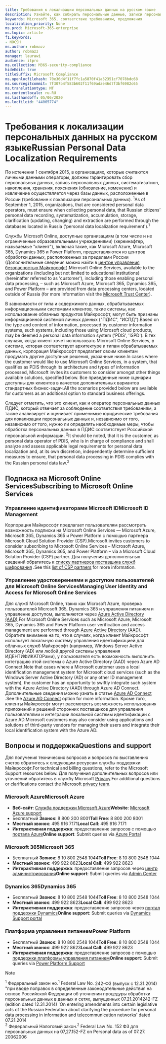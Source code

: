 ```yaml
---
title: Требования к локализации персональных данных на русском языке
description: Узнайте, как собирать персональные данные, записи персональных данных в России, систематизатион, накопления, хранения, пояснения и извлечения, выполняются в службах и базах данных Майкрософт, расположенных в России.
keywords: Microsoft 365, соответствие требованиям, предложения
localization_priority: None
ms.prod: Microsoft-365-enterprise
ms.topic: article
f1.keywords:
- NOCSH
ms.author: robmazz
author: robmazz
manager: laurawi
audience: itpro
ms.collection: M365-security-compliance
hideEdit: true
titleSuffix: Microsoft Compliance
ms.openlocfilehash: 70e36d4f11f7fc1a5870f41a32351cf7078bdc68
ms.sourcegitcommit: 7f307b4f583b602f11f69adae46d7f3bf6982c65
ms.translationtype: MT
ms.contentlocale: ru-RU
ms.lasthandoff: 05/06/2020
ms.locfileid: "44065774"
---
```

# <a name="russian-personal-data-localization-requirements"></a><span data-ttu-id="8fc98-104">Требования к локализации персональных данных на русском языке</span><span class="sxs-lookup"><span data-stu-id="8fc98-104">Russian Personal Data Localization Requirements</span></span>

<span data-ttu-id="8fc98-105">По истечении 1 сентября 2015, в организациях, которые считаются личными данными операторы, должны гарантировать сбор персональных данных, запись персональных данных, систематизатион, накопления, хранения, пояснения (обновление, изменение) и извлечение осуществляется через базы данных, расположенные в России (требование к локализации персональных данных). <sup>1</sup></span><span class="sxs-lookup"><span data-stu-id="8fc98-105">As of September 1, 2015, organizations, that are considered personal data operators, must ensure when collecting personal data, that Russian citizens’ personal data recording, systematization, accumulation, storage, clarification (updating, changing) and extraction are performed through the databases located in Russia ('personal data localization requirement').<sup>1</sup></span></span>

<span data-ttu-id="8fc98-106">Службы Microsoft Online, доступные организациям (в том числе и не ограниченные образовательными учреждениями) (хереинафтер, называемые "клиент"), включая такие, как Microsoft Azure, Microsoft 365, Dynamics 365 и Power Platform, предоставляются из центров обработки данных, расположенных за пределами России (Дополнительные сведения можно найти в [центре управления безопасностью Майкрософт](https://www.microsoft.com/trust-center)).</span><span class="sxs-lookup"><span data-stu-id="8fc98-106">Microsoft Online Services, available to the organizations (including but not limited to educational institutions) (hereinafter referred to as 'customer'), including those enabling personal data processing, – such as Microsoft Azure, Microsoft 365, Dynamics 365, and Power Platform – are provided from data processing centers, located outside of Russia (for more information visit the [Microsoft Trust Center](https://www.microsoft.com/trust-center)).</span></span>

<span data-ttu-id="8fc98-107">В зависимости от типа и содержимого данных, обрабатываемых информационными системами клиентов, такие системы, как использование облачных продуктов Майкрософт, могут быть признаны информационной системой личных данных ("ПДИС", "ИСПД").</span><span class="sxs-lookup"><span data-stu-id="8fc98-107">Based on the type and content of information, processed by customer information systems, such systems, including those using Microsoft cloud products, may be deemed a personal data information system ('PDIS', 'ISPD').</span></span> <span data-ttu-id="8fc98-108">В тех случаях, когда клиент хочет использовать Microsoft Online Services, в системе, которая соответствует архитектуре и типам обрабатываемых данных, корпорация Майкрософт предлагает своим клиентам продумать другие доступные решения, указанные ниже.</span><span class="sxs-lookup"><span data-stu-id="8fc98-108">In cases where the customer would like to use Microsoft Online Services, in a system, that qualifies as PDIS through its architecture and types of information processed, Microsoft invites its customers to consider amongst other things available solutions, specified below.</span></span> <span data-ttu-id="8fc98-109">Все приведенные ниже сценарии доступны для клиентов в качестве дополнительных вариантов стандартных бизнес-задач.</span><span class="sxs-lookup"><span data-stu-id="8fc98-109">All the scenarios provided below are available for customers as an additional option to standard business offerings.</span></span>

<span data-ttu-id="8fc98-110">Следует отметить, что это клиент, как и оператор персональных данных ПДИС, который отвечает за соблюдение соответствия требованиям, а также анализирует и оценивает применимые юридические требования для локализации персональных данных и, независимо от того, независимо от того, нужно ли определять необходимые меры, чтобы обработка персональных данных в ПДИС соответствует Российской персональной информации. <sup>2</sup></span><span class="sxs-lookup"><span data-stu-id="8fc98-110">It should be noted, that it is the customer, as personal data operator of PDIS, who is in charge of compliance and shall analyze and assess applicable legal requirements for personal data localization and, at its own discretion, independently determine sufficient measures to ensure, that personal data processing in PDIS complies with the Russian personal data law.<sup>2</sup></span></span>

## <a name="subscribing-to-microsoft-online-services"></a><span data-ttu-id="8fc98-111">Подписка на Microsoft Online Services</span><span class="sxs-lookup"><span data-stu-id="8fc98-111">Subscribing to Microsoft Online Services</span></span>

### <a name="microsoft-id-management"></a><span data-ttu-id="8fc98-112">Управление идентификаторами Microsoft ID</span><span class="sxs-lookup"><span data-stu-id="8fc98-112">Microsoft ID Management</span></span>

<span data-ttu-id="8fc98-113">Корпорация Майкрософт предлагает пользователям рассмотреть возможность подписки на Microsoft Online Services — Microsoft Azure, Microsoft 365, Dynamics 365 и Power Platform с помощью партнера Microsoft Cloud Solution Provider (CSP).</span><span class="sxs-lookup"><span data-stu-id="8fc98-113">Microsoft invites customers to consider subscribing to Microsoft Online Services – Microsoft Azure, Microsoft 365, Dynamics 365, and Power Platform – via a Microsoft Cloud Solution Provider (CSP) partner.</span></span> <span data-ttu-id="8fc98-114">Для получения дополнительных сведений обратитесь к [списку партнеров поставщика служб шифрования](https://pinpoint.microsoft.com/search?type=services&campaign=691) .</span><span class="sxs-lookup"><span data-stu-id="8fc98-114">See this [list of CSP partners](https://pinpoint.microsoft.com/search?type=services&campaign=691) for more information.</span></span>

### <a name="managing-user-identity-and-access-for-microsoft-online-services"></a><span data-ttu-id="8fc98-115">Управление удостоверениями и доступом пользователей для Microsoft Online Services</span><span class="sxs-lookup"><span data-stu-id="8fc98-115">Managing User Identity and Access for Microsoft Online Services</span></span>

<span data-ttu-id="8fc98-116">Для служб Microsoft Online, таких как Microsoft Azure, проверка пользователей Microsoft 365, Dynamics 365 и управления питанием и управление доступом, выполняются через [Azure Active Directory (AAD)](https://azure.microsoft.com/services/active-directory/).</span><span class="sxs-lookup"><span data-stu-id="8fc98-116">For Microsoft Online Services such as Microsoft Azure, Microsoft 365, Dynamics 365 and Power Platform user verification and access management are performed through [Azure Active Directory (AAD)](https://azure.microsoft.com/services/active-directory/).</span></span> <span data-ttu-id="8fc98-117">Обратите внимание на то, что в случаях, когда клиент Майкрософт использует локальную систему управления идентификацией для облачных служб Майкрософт (например, Windows Server Active Directory (AD) или любой другой системы управления ИДЕНТИФИКАТОРами), у пользователя есть возможность выполнить интеграцию этой системы с Azure Active Directory (AAD) через Azure AD Connect.</span><span class="sxs-lookup"><span data-stu-id="8fc98-117">Note that cases where a Microsoft customer uses a local identification management system for Microsoft cloud services (such as the Windows Server Active Directory (AD) or any other ID management system), the customer has an opportunity to swiftly integrate such system with the Azure Active Directory (AAD) through Azure AD Connect.</span></span> <span data-ttu-id="8fc98-118">Дополнительные сведения можно узнать в статье [Azure AD Connect](https://docs.microsoft.com/azure/active-directory/cloud-provisioning/) .</span><span class="sxs-lookup"><span data-stu-id="8fc98-118">See the [Azure AD Connect](https://docs.microsoft.com/azure/active-directory/cloud-provisioning/) option for more information.</span></span> <span data-ttu-id="8fc98-119">Кроме того, клиенты Майкрософт могут рассмотреть возможность использования приложений и решений сторонних поставщиков для управления пользователями и интеграции локальной системы идентификации с Azure AD.</span><span class="sxs-lookup"><span data-stu-id="8fc98-119">Microsoft customers may also consider using applications and solutions of third-party vendors for managing their users and integrate their local identification system with the Azure AD.</span></span>

## <a name="questions-and-support"></a><span data-ttu-id="8fc98-120">Вопросы и поддержка</span><span class="sxs-lookup"><span data-stu-id="8fc98-120">Questions and support</span></span>

<span data-ttu-id="8fc98-121">Для получения технических вопросов и вопросов по выставлению счетов обратитесь к следующим ресурсам службы поддержки Майкрософт.</span><span class="sxs-lookup"><span data-stu-id="8fc98-121">For technical and billing questions, refer to the Microsoft Support resources below.</span></span> <span data-ttu-id="8fc98-122">Для получения дополнительных вопросов или уточнений обратитесь в службу Microsoft [Privacy](https://support.microsoft.com/gp/privacy-page).</span><span class="sxs-lookup"><span data-stu-id="8fc98-122">For additional questions or clarifications contact the Microsoft [privacy team](https://support.microsoft.com/gp/privacy-page).</span></span>

### <a name="microsoft-azure"></a><span data-ttu-id="8fc98-123">Microsoft Azure</span><span class="sxs-lookup"><span data-stu-id="8fc98-123">Microsoft Azure</span></span>

- <span data-ttu-id="8fc98-124">**Веб-сайт**: [Служба поддержки Microsoft Azure](https://aka.ms/GetAzureSupport)</span><span class="sxs-lookup"><span data-stu-id="8fc98-124">**Website**: [Microsoft Azure support](https://aka.ms/GetAzureSupport)</span></span>
- <span data-ttu-id="8fc98-125">Бесплатный **Звонок**: 8 800 200 8001</span><span class="sxs-lookup"><span data-stu-id="8fc98-125">**Toll Free**: 8 800 200 8001</span></span>
- <span data-ttu-id="8fc98-126">**Местный звонок**: 495 916 7171</span><span class="sxs-lookup"><span data-stu-id="8fc98-126">**Local Call**: 495 916 7171</span></span>
- <span data-ttu-id="8fc98-127">**Интерактивная поддержка**: предоставление запросов с помощью [портала Azure](https://portal.azure.com)</span><span class="sxs-lookup"><span data-stu-id="8fc98-127">**Online support**: Submit queries via [Azure Portal](https://portal.azure.com)</span></span>

### <a name="microsoft-365"></a><span data-ttu-id="8fc98-128">Microsoft 365</span><span class="sxs-lookup"><span data-stu-id="8fc98-128">Microsoft 365</span></span>

- <span data-ttu-id="8fc98-129">Бесплатный **Звонок**: 8 10 800 2548 1044</span><span class="sxs-lookup"><span data-stu-id="8fc98-129">**Toll Free**: 8 10 800 2548 1044</span></span>
- <span data-ttu-id="8fc98-130">**Местный звонок**: 499 922 8623</span><span class="sxs-lookup"><span data-stu-id="8fc98-130">**Local Call**: 499 922 8623</span></span>
- <span data-ttu-id="8fc98-131">**Интерактивная поддержка**: предоставление запросов через [центр администрирования](https://portal.office.com/)</span><span class="sxs-lookup"><span data-stu-id="8fc98-131">**Online support**: Submit queries via [Admin Center](https://portal.office.com/)</span></span>

### <a name="dynamics-365"></a><span data-ttu-id="8fc98-132">Dynamics 365</span><span class="sxs-lookup"><span data-stu-id="8fc98-132">Dynamics 365</span></span>

- <span data-ttu-id="8fc98-133">Бесплатный **Звонок**: 8 10 800 2548 1044</span><span class="sxs-lookup"><span data-stu-id="8fc98-133">**Toll Free**: 8 10 800 2548 1044</span></span>
- <span data-ttu-id="8fc98-134">**Местный звонок**: 499 922 8623</span><span class="sxs-lookup"><span data-stu-id="8fc98-134">**Local Call**: 499 922 8623</span></span>
- <span data-ttu-id="8fc98-135">**Интерактивная поддержка**: предоставление запросов через [портал поддержки Dynamics](https://dynamics.microsoft.com/support/)</span><span class="sxs-lookup"><span data-stu-id="8fc98-135">**Online support**: Submit queries via [Dynamics Support portal](https://dynamics.microsoft.com/support/)</span></span>

### <a name="power-platform"></a><span data-ttu-id="8fc98-136">Платформа управления питанием</span><span class="sxs-lookup"><span data-stu-id="8fc98-136">Power Platform</span></span>

- <span data-ttu-id="8fc98-137">Бесплатный **Звонок**: 8 10 800 2548 1044</span><span class="sxs-lookup"><span data-stu-id="8fc98-137">**Toll Free**: 8 10 800 2548 1044</span></span>
- <span data-ttu-id="8fc98-138">**Местный звонок**: 499 922 8623</span><span class="sxs-lookup"><span data-stu-id="8fc98-138">**Local Call**: 499 922 8623</span></span>
- <span data-ttu-id="8fc98-139">**Интерактивная поддержка**: предоставление запросов с помощью [поддержки платформы управления питанием](https://docs.microsoft.com/power-platform/admin/get-help-support)</span><span class="sxs-lookup"><span data-stu-id="8fc98-139">**Online support**: Submit queries via [Power Platform Support](https://docs.microsoft.com/power-platform/admin/get-help-support)</span></span>

> [!NOTE]
> <span data-ttu-id="8fc98-140"><sup>1</sup> Федеральный закон но.</span><span class="sxs-lookup"><span data-stu-id="8fc98-140"><sup>1</sup> Federal Law No.</span></span> <span data-ttu-id="8fc98-141">242-ФЗ (выпуск с 12.31.2014) "при вводе поправок в определенные законодательные действия на основе Российской Федерации об уточнении процедуры обработки персональных данных в данных и сетях, выпущенных 07.21.2014</span><span class="sxs-lookup"><span data-stu-id="8fc98-141">242-FZ (edition dated 12.31.2014) 'On entering amendments into certain legislative acts of the Russian Federation about clarifying the procedure for personal data processing in information and telecommunication networks' dated 07.21.2014</span></span> <br>
> <span data-ttu-id="8fc98-142"><sup>2</sup> Федеральный Налоговый закон.</span><span class="sxs-lookup"><span data-stu-id="8fc98-142"><sup>2</sup> Federal Law No.</span></span> <span data-ttu-id="8fc98-143">152 ФЗ для персональных данных на 07,27.</span><span class="sxs-lookup"><span data-stu-id="8fc98-143">152-FZ on Personal data as of 07.27.</span></span> <span data-ttu-id="8fc98-144">2006</span><span class="sxs-lookup"><span data-stu-id="8fc98-144">2006</span></span><br>
